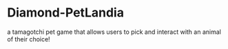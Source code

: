 # Diamond-PetLandia
a tamagotchi pet game that allows users to pick and interact with an animal of their choice!
